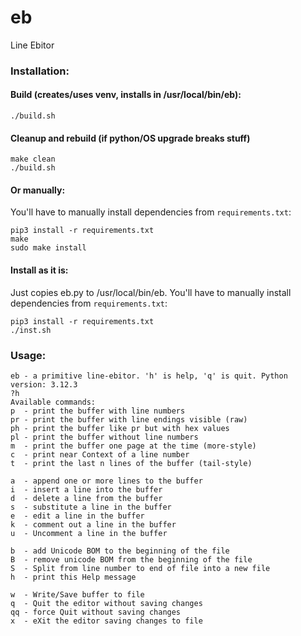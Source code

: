 # eb
Line Ebitor
### Installation:
#### Build (creates/uses venv, installs in /usr/local/bin/eb):
```
./build.sh
```
#### Cleanup and rebuild (if python/OS upgrade breaks stuff)
```
make clean
./build.sh
```
#### Or manually:
You'll have to manually install dependencies from ```requirements.txt```:
```
pip3 install -r requirements.txt
make
sudo make install
```
#### Install as it is:
Just copies eb.py to /usr/local/bin/eb. You'll have to manually install dependencies from ```requirements.txt```:
```
pip3 install -r requirements.txt 
./inst.sh
```
### Usage:
```
eb - a primitive line-ebitor. 'h' is help, 'q' is quit. Python version: 3.12.3
?h
Available commands:
p  - print the buffer with line numbers
pr - print the buffer with line endings visible (raw)
ph - print the buffer like pr but with hex values
pl - print the buffer without line numbers
m  - print the buffer one page at the time (more-style)
c  - print near Context of a line number
t  - print the last n lines of the buffer (tail-style)

a  - append one or more lines to the buffer
i  - insert a line into the buffer
d  - delete a line from the buffer
s  - substitute a line in the buffer
e  - edit a line in the buffer
k  - comment out a line in the buffer
u  - Uncomment a line in the buffer

b  - add Unicode BOM to the beginning of the file
B  - remove unicode BOM from the beginning of the file
S  - Split from line number to end of file into a new file
h  - print this Help message

w  - Write/Save buffer to file
q  - Quit the editor without saving changes
qq - force Quit without saving changes
x  - eXit the editor saving changes to file
```
